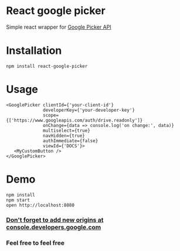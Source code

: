 React google picker
===================
Simple react wrapper for [Google Picker API](https://developers.google.com/picker/docs/)

Installation 
============
```
npm install react-google-picker
```

Usage
=====
```
<GooglePicker clientId={'your-client-id'}
              developerKey={'your-developer-key'}
              scope={['https://www.googleapis.com/auth/drive.readonly']}
              onChange={data => console.log('on change:', data)}
              multiselect={true}
              navHidden={true}
              authImmediate={false}
              viewId={'DOCS'}>
   <MyCustomButton />           
</GooglePicker>                    
```

Demo 
====
```
npm install
npm start  
open http://localhost:8080 
```

### [Don't forget to add new origins at console.developers.google.com](https://console.developers.google.com)

### Feel free to feel free